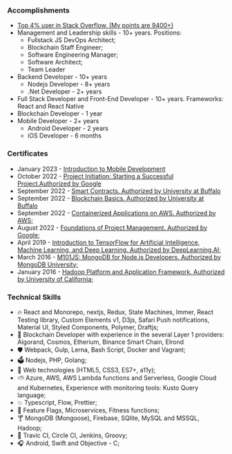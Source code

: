 ### Accomplishments
- [Top 4% user in Stack Overflow. (My points are 9400+)](https://stackoverflow.com/users/609707/d-danailov)
- Management and Leadership skills - 10+ years. Positions:
  - Fullstack JS DevOps Architect;
  - Blockchain Staff Engineer;
  - Software Engineering Manager;
  - Software Architect;
  - Team Leader
- Backend Developer - 10+ years
  - Nodejs Developer - 8+ years
  - .Net Developer - 2+ years
- Full Stack Developer and Front-End Developer - 10+ years. Frameworks: React and React Native
- Blockchain Developer - 1 year
- Mobile Developer - 2+ years
  - Android Developer - 2 years
  - iOS Developer - 6 months

### Certificates
- January 2023 - [Introduction to Mobile Development](https://coursera.org/share/2557b7128d988426768e32870a58a085)
- October 2022 - [Project Initiation: Starting a Successful Project.Authorized by Google](https://coursera.org/share/4bde15f65b72b7ea5624bed1f3ebebd3)
- September 2022 - [Smart Contracts. Authorized by University at Buffalo](https://coursera.org/share/a0776edc92595b61be8f9d49ebe535f0)
- September 2022 - [Blockchain Basics. Authorized by University at Buffalo](https://coursera.org/share/d8f9cf3cdfab46a79590f1c173d8336a)
- September 2022 - [Containerized Applications on AWS. Authorized by AWS;](https://coursera.org/share/fddab19f00937c844b2cdf357102a365)
- August 2022 - [Foundations of Project Management. Authorized by Google;](https://coursera.org/share/523871c5f5c5819beed1a81f64986c6f)
- April 2019 - [Introduction to TensorFlow for Artificial Intelligence, Machine Learning, and Deep Learning. Authorized by DeepLearning.AI;](https://www.coursera.org/account/accomplishments/verify/D4RCDH33T3C3)
- March 2016 - [M101JS: MongoDB for Node.js Developers. Authorized by MongoDB University;](https://university.mongodb.com/course_completion/9ca5d4d6826747d7a7a7875914a1f51e)
- January 2016 - [Hadoop Platform and Application Framework. Authorized by University of California;](https://www.coursera.org/account/accomplishments/verify/LYRPNBF53X55)

### Technical Skills

- 🔥 React and Monorepo, nextjs, Redux, State Machines, Immer, React Testing library, Custom Elements v1, D3js, Safari Push notifications, Material UI, Styled Components, Polymer, Draftjs;
- 🚣 Blockchain Developer with experience in the several Layer 1 providers: Algorand, Cosmos, Etherium, Binance Smart Chain, Elrond
- 🛡 Webpack, Gulp, Lerna, Bash Script, Docker and Vagrant;
- 🗳 Nodejs, PHP, Golang;
- 🚓 Web technologies (HTML5, CSS3, ES7+, a11y);
- ⛅️ Azure, AWS, AWS Lambda functions and Serverless, Google Cloud and Kubernetes, Experience with monitoring tools: Kusto Query language;
- 💥 Typescript, Flow, Prettier;
- 🍇 Feature Flags, Microservices, Fitness functions;
- 🍸 MongoDB (Mongoose), Firebase, SQlite, MySQL and MSSQL, Hadoop;
- 🔋 Travic CI, Circle CI, Jenkins, Groovy;
- 🎧 Android, Swift and Objective - C;